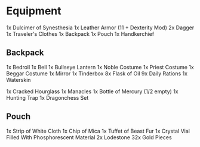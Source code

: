 # Equipment

1x Dulcimer of Synesthesia
1x Leather Armor (11 + Dexterity Mod)
2x Dagger
1x Traveler's Clothes
1x Backpack
1x Pouch
1x Handkerchief

## Backpack

1x Bedroll
1x Bell
1x Bullseye Lantern
1x Noble Costume
1x Priest Costume
1x Beggar Costume
1x Mirror
1x Tinderbox
8x Flask of Oil
9x Daily Rations
1x Waterskin

1x Cracked Hourglass
1x Manacles
1x Bottle of Mercury (1/2 empty)
1x Hunting Trap
1x Dragonchess Set

## Pouch
1x Strip of White Cloth
1x Chip of Mica
1x Tuffet of Beast Fur
1x Crystal Vial Filled With Phosphorescent Material
2x Lodestone
32x Gold Pieces

